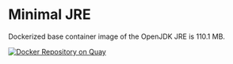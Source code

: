 # Minimal JRE

Dockerized base container image of the OpenJDK JRE is 110.1 MB.

[![Docker Repository on Quay](https://quay.io/repository/aeonproject/openjdk-jre/status "Docker Repository on Quay")](https://quay.io/repository/aeonproject/openjdk-jre)
